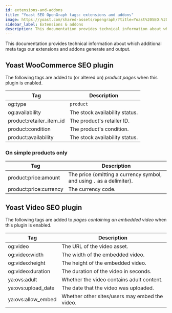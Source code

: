```yaml
---
id: extensions-and-addons
title: "Yoast SEO OpenGraph tags: extensions and addons"
image: https://yoast.com/shared-assets/opengraph/?title=Yoast%20SEO:%20OpenGraph%20tags%20-%20extensions%20and%20addons
sidebar_label: Extensions & addons
description: This documentation provides technical information about which additional meta tags our extensions and addons generate and output.
---
```

This documentation provides technical information about which additional meta tags our extensions and addons generate and output.

## Yoast WooCommerce SEO plugin
The following tags are added to (or altered on) _product pages_ when this plugin is enabled.

| Tag | Description |
|---|----|
| og:type | `product` |
| og:availability | The stock availability status. |
| product:retailer_item_id | The product's retailer ID. |
| product:condition | The product's condition. |
| product:availability | The stock availability status. |

### On simple products only
| Tag | Description |
|---|----|
| product:price:amount | The price (omitting a currency symbol, and using `.` as a delimiter). |
| product:price:currency | The currency code. |

## Yoast Video SEO plugin
The following tags are added to _pages containing an embedded video_ when this plugin is enabled.

| Tag | Description |
|---|----|
| og:video | The URL of the video asset. |
| og:video:width | The width of the embedded video. |
| og:video:height | The height of the embedded video. |
| og:video:duration | The duration of the video in seconds. |
| ya:ovs:adult | Whether the video contains adult content. |
| ya:ovs:upload_date | The date that the video was uploaded. |
| ya:ovs:allow_embed | Whether other sites/users may embed the video. |

